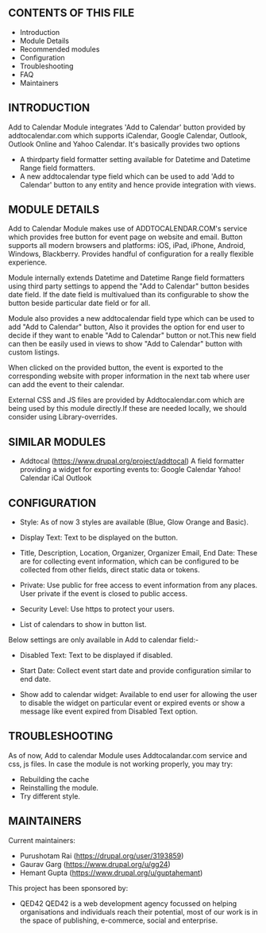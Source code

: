 CONTENTS OF THIS FILE
---------------------

 * Introduction
 * Module Details
 * Recommended modules
 * Configuration
 * Troubleshooting
 * FAQ
 * Maintainers


INTRODUCTION
------------
Add to Calendar Module integrates 'Add to Calendar' button provided by
addtocalendar.com which supports iCalendar, Google Calendar, Outlook,
Outlook Online and Yahoo Calendar. It's basically provides two options
* A thirdparty field formatter setting available for Datetime and Datetime Range
  field formatters.
* A new addtocalendar type field which can be used to add 'Add to Calendar'
  button to any entity and hence provide integration with views.


MODULE DETAILS
--------------
Add to Calendar Module makes use of ADDTOCALENDAR.COM's service which
provides free button for event page on website and email. Button
supports all modern browsers and platforms: iOS, iPad, iPhone, Android,
Windows, Blackberry. Provides handful of configuration for a really
flexible experience.

Module internally extends Datetime and Datetime Range field formatters using
third party settings to append the "Add to Calendar" button besides date field.
If the date field is multivalued than its configurable to show the button beside
particular date field or for all.

Module also provides a new addtocalendar field type which can be used to add
"Add to Calendar" button, Also it provides the option for end user to decide
if they want to enable "Add to Calendar" button or not.This new field can then
be easily used in views to show "Add to Calendar" button with custom listings.

When clicked on the provided button, the event is exported to the corresponding
website with proper information in the next tab where user can add the
event to their calendar.

External CSS and JS files are provided by Addtocalendar.com which are being used
by this module directly.If these are needed locally, we should consider using
Library-overrides.

SIMILAR MODULES
---------------
* Addtocal (https://www.drupal.org/project/addtocal)
  A field formatter providing a widget for exporting events to:
  Google Calendar
  Yahoo! Calendar
  iCal
  Outlook


CONFIGURATION
-------------
* Style: As of now 3 styles are available (Blue, Glow Orange and Basic).

* Display Text: Text to be displayed on the button.

* Title, Description, Location, Organizer, Organizer Email, End Date:
  These are for collecting event information, which can be configured to
  be collected from other fields, direct static data or tokens.

* Private: Use public for free access to event information from any
  places. User private if the event is closed to public access.

* Security Level: Use https to protect your users.

* List of calendars to show in button list.

Below settings are only available in Add to calendar field:-
* Disabled Text: Text to be displayed if disabled.

* Start Date: Collect event start date and provide configuration similar to end
  date.

* Show add to calendar widget: Available to end user for allowing the user to
  disable the widget on particular event or expired events or show a message
  like event expired from Disabled Text option.

TROUBLESHOOTING
---------------
As of now, Add to calendar Module uses Addtocalandar.com service and
css, js files. In case the module is not working properly, you may try:
* Rebuilding the cache
* Reinstalling the module.
* Try different style.


MAINTAINERS
-----------
Current maintainers:

 * Purushotam Rai (https://drupal.org/user/3193859)
 * Gaurav Garg (https://www.drupal.org/u/gg24)
 * Hemant Gupta (https://www.drupal.org/u/guptahemant)


This project has been sponsored by:
 * QED42
  QED42 is a web development agency focussed on helping organisations and
  individuals reach their potential, most of our work is in the space of
  publishing, e-commerce, social and enterprise.
